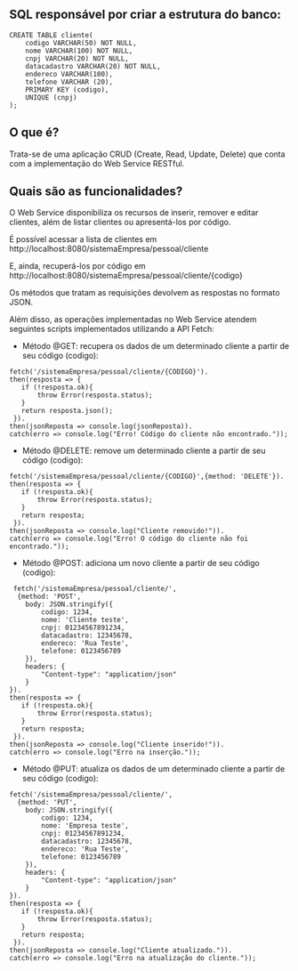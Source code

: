 ## SQL responsável por criar a estrutura do banco:

```
CREATE TABLE cliente( 
	codigo VARCHAR(50) NOT NULL, 
	nome VARCHAR(100) NOT NULL, 
	cnpj VARCHAR(20) NOT NULL,
	datacadastro VARCHAR(20) NOT NULL,
	endereco VARCHAR(100),
	telefone VARCHAR (20),
	PRIMARY KEY (codigo),
	UNIQUE (cnpj)
);
```


## O que é?

Trata-se de uma aplicação CRUD (Create, Read, Update, Delete) que conta com a implementação do Web Service RESTful.


## Quais são as funcionalidades? 

O Web Service disponibiliza os recursos de inserir, remover e editar clientes, além de listar clientes ou apresentá-los por código.

É possível acessar a lista de clientes em http://localhost:8080/sistemaEmpresa/pessoal/cliente

E, ainda, recuperá-los por código em http://localhost:8080/sistemaEmpresa/pessoal/cliente/{codigo}

Os métodos que tratam as requisições devolvem as respostas no formato JSON.

Além disso, as operações implementadas no Web Service atendem seguintes scripts implementados utilizando a API Fetch:


* Método @GET: recupera os dados de um determinado cliente a partir de seu código (codigo): 

```
fetch('/sistemaEmpresa/pessoal/cliente/{CODIGO}'). 
then(resposta => { 
   if (!resposta.ok){ 
       throw Error(resposta.status);  
   } 
   return resposta.json(); 
 }). 
then(jsonReposta => console.log(jsonReposta)).  
catch(erro => console.log("Erro! Código do cliente não encontrado."));
```


* Método @DELETE: remove um determinado cliente a partir de seu código (codigo): 

```
fetch('/sistemaEmpresa/pessoal/cliente/{CODIGO}',{method: 'DELETE'}). 
then(resposta => { 
   if (!resposta.ok){ 
       throw Error(resposta.status);  
   } 
   return resposta; 
 }). 
then(jsonReposta => console.log("Cliente removido!")).  
catch(erro => console.log("Erro! O código do cliente não foi encontrado.")); 
```


* Método @POST: adiciona um novo cliente a partir de seu código (codigo):

```
 fetch('/sistemaEmpresa/pessoal/cliente/',  
  {method: 'POST', 
    body: JSON.stringify({ 
        codigo: 1234, 
        nome: 'Cliente teste', 
        cnpj: 01234567891234, 
        datacadastro: 12345678, 
        endereco: 'Rua Teste', 
        telefone: 0123456789 
    }), 
    headers: { 
        "Content-type": "application/json" 
    } 
}). 
then(resposta => { 
   if (!resposta.ok){ 
       throw Error(resposta.status);  
   } 
   return resposta; 
 }). 
then(jsonReposta => console.log("Cliente inserido!")).  
catch(erro => console.log("Erro na inserção."));
```


* Método @PUT: atualiza os dados de um determinado cliente a partir de seu código (codigo):

```
fetch('/sistemaEmpresa/pessoal/cliente/',  
  {method: 'PUT', 
    body: JSON.stringify({ 
        codigo: 1234, 
        nome: 'Empresa teste', 
        cnpj: 01234567891234, 
        datacadastro: 12345678,
        endereco: 'Rua Teste', 
        telefone: 0123456789 
    }), 
    headers: { 
        "Content-type": "application/json" 
    } 
}). 
then(resposta => { 
   if (!resposta.ok){ 
       throw Error(resposta.status);  
   } 
   return resposta; 
 }). 
then(jsonReposta => console.log("Cliente atualizado.")). 
catch(erro => console.log("Erro na atualização do cliente."));  
```
